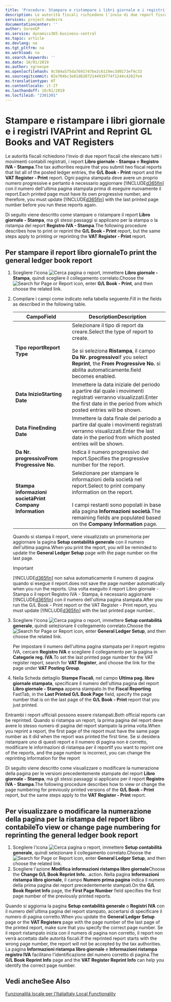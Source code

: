 ```yaml
---
title: 'Procedura: Stampare e ristampare i libri giornale e i registri IVA'
description: Le autorità fiscali richiedono l'invio di due report fiscali che elencano tutti i movimenti contabili registrati, i report Libro giornale - Stampa e Registro IVA - Stampa.
services: project-madeira
documentationcenter: ''
author: SorenGP
ms.service: dynamics365-business-central
ms.topic: article
ms.devlang: na
ms.tgt_pltfrm: na
ms.workload: na
ms.search.keywords: ''
ms.date: 10/01/2019
ms.author: sgroespe
ms.openlocfilehash: 9c504a575da7691747be2c6119ec3d0173ef4c33
ms.sourcegitcommit: 02e704bc3e01d62072144919774f1244c42827e4
ms.translationtype: HT
ms.contentlocale: it-IT
ms.lasthandoff: 10/01/2019
ms.locfileid: "2301301"
---
```

# <a name="print-and-reprint-gl-books-and-vat-registers"></a><span data-ttu-id="dbc2f-103">Stampare e ristampare i libri giornale e i registri IVA</span><span class="sxs-lookup"><span data-stu-id="dbc2f-103">Print and Reprint GL Books and VAT Registers</span></span>
<span data-ttu-id="dbc2f-104">Le autorità fiscali richiedono l'invio di due report fiscali che elencano tutti i movimenti contabili registrati, i report **Libro giornale - Stampa** e **Registro IVA - Stampa**.</span><span class="sxs-lookup"><span data-stu-id="dbc2f-104">The tax authorities require that you submit two fiscal reports that list all of the posted ledger entries, the **G/L Book - Print** report and the **VAT Register - Print** report.</span></span> <span data-ttu-id="dbc2f-105">Ogni pagina stampata deve avere un proprio numero progressive e pertanto è necessario aggiornare [!INCLUDE[d365fin](../../includes/d365fin_md.md)] con il numero dell'ultima pagina stampata prima di eseguire nuovamente il report.</span><span class="sxs-lookup"><span data-stu-id="dbc2f-105">Each printed page must have its own progressive number, and therefore, you must update [!INCLUDE[d365fin](../../includes/d365fin_md.md)] with the last printed page number before you run these reports again.</span></span>  

<span data-ttu-id="dbc2f-106">Di seguito viene descritto come stampare o ristampare il report **Libro giornale - Stampa**, ma gli stessi passaggi si applicano per la stampa o la ristampa del report **Registro IVA - Stampa**.</span><span class="sxs-lookup"><span data-stu-id="dbc2f-106">The following procedure describes how to print or reprint the **G/L Book - Print** report, but the same steps apply to printing or reprinting the **VAT Register - Print** report.</span></span>  

## <a name="to-print-the-general-ledger-book-report"></a><span data-ttu-id="dbc2f-107">Per stampare il report libro giornale</span><span class="sxs-lookup"><span data-stu-id="dbc2f-107">To print the general ledger book report</span></span>  

1.  <span data-ttu-id="dbc2f-108">Scegliere l'icona ![Cerca pagina o report](../../media/ui-search/search_small.png "icona Cerca pagina o report"), immettere **Libro giornale - Stampa**, quindi scegliere il collegamento correlato.</span><span class="sxs-lookup"><span data-stu-id="dbc2f-108">Choose the ![Search for Page or Report](../../media/ui-search/search_small.png "Search for Page or Report icon") icon, enter **G/L Book - Print**, and then choose the related link.</span></span>  
2.  <span data-ttu-id="dbc2f-109">Compilare i campi come indicato nella tabella seguente.</span><span class="sxs-lookup"><span data-stu-id="dbc2f-109">Fill in the fields as described in the following table.</span></span>  

    |<span data-ttu-id="dbc2f-110">Campo</span><span class="sxs-lookup"><span data-stu-id="dbc2f-110">Field</span></span>|<span data-ttu-id="dbc2f-111">Description</span><span class="sxs-lookup"><span data-stu-id="dbc2f-111">Description</span></span>|  
    |---------------------------------|---------------------------------------|  
    |<span data-ttu-id="dbc2f-112">**Tipo report**</span><span class="sxs-lookup"><span data-stu-id="dbc2f-112">**Report Type**</span></span>|<span data-ttu-id="dbc2f-113">Selezionare il tipo di report da creare.</span><span class="sxs-lookup"><span data-stu-id="dbc2f-113">Select the type of report to create.</span></span><br /><br /> <span data-ttu-id="dbc2f-114">Se si seleziona **Ristampa**, il campo **Da Nr. progressivo**</span><span class="sxs-lookup"><span data-stu-id="dbc2f-114">If you select **Reprint**, the **From Progressive No.**</span></span> <span data-ttu-id="dbc2f-115">si abilita automaticamente.</span><span class="sxs-lookup"><span data-stu-id="dbc2f-115">field becomes enabled.</span></span>|  
    |<span data-ttu-id="dbc2f-116">**Data Inizio**</span><span class="sxs-lookup"><span data-stu-id="dbc2f-116">**Starting Date**</span></span>|<span data-ttu-id="dbc2f-117">Immettere la data iniziale del periodo a partire dal quale i movimenti registrati verranno visualizzati.</span><span class="sxs-lookup"><span data-stu-id="dbc2f-117">Enter the first date in the period from which posted entries will be shown.</span></span>|  
    |<span data-ttu-id="dbc2f-118">**Data Fine**</span><span class="sxs-lookup"><span data-stu-id="dbc2f-118">**Ending Date**</span></span>|<span data-ttu-id="dbc2f-119">Immettere la data finale del periodo a partire dal quale i movimenti registrati verranno visualizzati.</span><span class="sxs-lookup"><span data-stu-id="dbc2f-119">Enter the last date in the period from which posted entries will be shown.</span></span>|  
    |<span data-ttu-id="dbc2f-120">**Da Nr. progressivo**</span><span class="sxs-lookup"><span data-stu-id="dbc2f-120">**From Progressive No.**</span></span>|<span data-ttu-id="dbc2f-121">Indica il numero progressivo del report.</span><span class="sxs-lookup"><span data-stu-id="dbc2f-121">Specifies the progressive number for the report.</span></span>|  
    |<span data-ttu-id="dbc2f-122">**Stampa informazioni società**</span><span class="sxs-lookup"><span data-stu-id="dbc2f-122">**Print Company Information**</span></span>|<span data-ttu-id="dbc2f-123">Selezionare per stampare le informazioni della società nel report.</span><span class="sxs-lookup"><span data-stu-id="dbc2f-123">Select to print company information on the report.</span></span><br /><br /> <span data-ttu-id="dbc2f-124">I campi restanti sono popolati in base alla pagina **Informazioni società**.</span><span class="sxs-lookup"><span data-stu-id="dbc2f-124">The remaining fields are populated based on the **Company Information** page.</span></span>|  

    <span data-ttu-id="dbc2f-125">Quando si stampa il report, viene visualizzato un promemoria per aggiornare la pagina **Setup contabilità generale** con il numero dell'ultima pagina.</span><span class="sxs-lookup"><span data-stu-id="dbc2f-125">When you print the report, you will be reminded to update the **General Ledger Setup** page with the page number on the last page.</span></span>  

    > [!IMPORTANT]  
    >  [!INCLUDE[d365fin](../../includes/d365fin_md.md)] <span data-ttu-id="dbc2f-126">non salva automaticamente il numero di pagina quando si esegue il report.</span><span class="sxs-lookup"><span data-stu-id="dbc2f-126">does not save the page number automatically when you run the reports.</span></span> <span data-ttu-id="dbc2f-127">Una volta eseguito il report Libro giornale - Stampa o il report Registro IVA - Stampa, è necessario aggiornare [!INCLUDE[d365fin](../../includes/d365fin_md.md)] con il numero dell'ultima pagina stampata.</span><span class="sxs-lookup"><span data-stu-id="dbc2f-127">After you run the G/L Book - Print report or the VAT Register - Print report, you must update [!INCLUDE[d365fin](../../includes/d365fin_md.md)] with the last printed page number..</span></span>  

3.  <span data-ttu-id="dbc2f-128">Scegliere l'icona ![Cerca pagina o report](../../media/ui-search/search_small.png "Cerca pagina o report"), immettere **Setup contabilità generale**, quindi selezionare il collegamento correlato.</span><span class="sxs-lookup"><span data-stu-id="dbc2f-128">Choose the ![Search for Page or Report](../../media/ui-search/search_small.png "Search for Page or Report icon") icon, enter **General Ledger Setup**, and then choose the related link.</span></span>  

    <span data-ttu-id="dbc2f-129">Per impostare il numero dell'ultima pagina stampata per il report registro IVA, cercare **Registro IVA** e scegliere il collegamento per la pagina in **Categorie reg. IVA**.</span><span class="sxs-lookup"><span data-stu-id="dbc2f-129">To set the last printed page number for the VAT register report, search for **VAT Register**, and choose the link for the page under **VAT Posting Group**.</span></span>  

4.  <span data-ttu-id="dbc2f-130">Nella Scheda dettaglio **Stampe Fiscali**, nel campo **Ultima pag. libro giornale stampata**, specificare il numero dell'ultima pagina del report **Libro giornale - Stampa** appena stampato.</span><span class="sxs-lookup"><span data-stu-id="dbc2f-130">In the **Fiscal Reporting** FastTab, in the **Last Printed G/L Book Page** field, specify the page number that is on the last page of the **G/L Book - Print** report that you just printed.</span></span>  

<span data-ttu-id="dbc2f-131">Entrambi i report ufficiali possono essere ristampati.</span><span class="sxs-lookup"><span data-stu-id="dbc2f-131">Both official reports can be reprinted.</span></span> <span data-ttu-id="dbc2f-132">Quando si ristampa un report, la prima pagina del report deve avere lo stesso numero di pagina del report stampato la prima volta.</span><span class="sxs-lookup"><span data-stu-id="dbc2f-132">When you reprint a report, the first page of the report must have the same page number as it did when the report was printed the first time.</span></span> <span data-ttu-id="dbc2f-133">Se si desidera ristampare uno di questi report e il numero di pagina non è corretto, modificare le informazioni di ristampa per il report</span><span class="sxs-lookup"><span data-stu-id="dbc2f-133">If you want to reprint one of the reports, and the page number is incorrect, you can change the reprinting information for the report</span></span>  

<span data-ttu-id="dbc2f-134">Di seguito viene descritto come visualizzare o modificare la numerazione della pagina per le versioni precedentemente stampate del report **Libro giornale - Stampa**, ma gli stessi passaggi si applicano per il report **Registro IVA - Stampa**.</span><span class="sxs-lookup"><span data-stu-id="dbc2f-134">The following procedure describes how to view or change the page numbering for previously printed versions of the **G/L Book - Print** report, but the same steps apply to the **VAT Register - Print** report.</span></span>  

## <a name="to-view-or-change-page-numbering-for-reprinting-the-general-ledger-book-report"></a><span data-ttu-id="dbc2f-135">Per visualizzare o modificare la numerazione della pagina per la ristampa del report libro contabile</span><span class="sxs-lookup"><span data-stu-id="dbc2f-135">To view or change page numbering for reprinting the general ledger book report</span></span>  

1.  <span data-ttu-id="dbc2f-136">Scegliere l'icona ![Cerca pagina o report](../../media/ui-search/search_small.png "Cerca pagina o report"), immettere **Setup contabilità generale**, quindi selezionare il collegamento correlato.</span><span class="sxs-lookup"><span data-stu-id="dbc2f-136">Choose the ![Search for Page or Report](../../media/ui-search/search_small.png "Search for Page or Report icon") icon, enter **General Ledger Setup**, and then choose the related link.</span></span>  
2.  <span data-ttu-id="dbc2f-137">Scegliere l'azione **Modifica informazioni ristampa libro giornale**</span><span class="sxs-lookup"><span data-stu-id="dbc2f-137">Choose the **Change G/L Book Reprint Info.**</span></span> <span data-ttu-id="dbc2f-138">.</span><span class="sxs-lookup"><span data-stu-id="dbc2f-138">action.</span></span> <span data-ttu-id="dbc2f-139">Nella pagina **Informazioni ristampa libro giornale**, il campo **Numero prima pagina** indica il numero della prima pagina dei report precedentemente stampati.</span><span class="sxs-lookup"><span data-stu-id="dbc2f-139">On the **G/L Book Reprint Info** page, the **First Page Number** field specifies the first page number of the previously printed reports.</span></span>  

<span data-ttu-id="dbc2f-140">Quando si aggiorna la pagina **Setup contabilità generale** o **Registri IVA** con il numero dell'ultima pagina del report stampato, accertarsi di specificare il numero di pagina corretto.</span><span class="sxs-lookup"><span data-stu-id="dbc2f-140">When you update the **General Ledger Setup** page or the **VAT Registers** page with the page number of the last page of the printed report, make sure that you specify the correct page number.</span></span> <span data-ttu-id="dbc2f-141">Se il report ristampato inizia con il numero di pagina non corretto, il report non verrà accettato dalle autorità fiscali.</span><span class="sxs-lookup"><span data-stu-id="dbc2f-141">If the reprinted report starts with the wrong page number, the report will not be accepted by the tax authorities.</span></span> <span data-ttu-id="dbc2f-142">La pagina **Informazioni ristampa libro giornale** e **Informazioni ristampa registro IVA** facilitano l'identificazione del numero corretto di pagina.</span><span class="sxs-lookup"><span data-stu-id="dbc2f-142">The **G/L Book Reprint Info** page and the **VAT Register Reprint Info** can help you identify the correct page number.</span></span>  

## <a name="see-also"></a><span data-ttu-id="dbc2f-143">Vedi anche</span><span class="sxs-lookup"><span data-stu-id="dbc2f-143">See Also</span></span>  
[<span data-ttu-id="dbc2f-144">Funzionalità locale per l'Italia</span><span class="sxs-lookup"><span data-stu-id="dbc2f-144">Italy Local Functionality</span></span>](italy-local-functionality.md)
